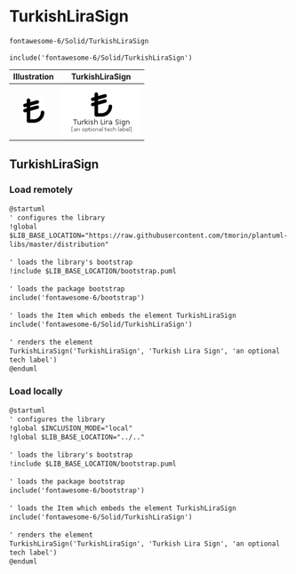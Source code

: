 # TurkishLiraSign


```text
fontawesome-6/Solid/TurkishLiraSign
```

```text
include('fontawesome-6/Solid/TurkishLiraSign')
```



| Illustration | TurkishLiraSign |
| :---: | :---: |
| ![illustration for Illustration](../../fontawesome-6/Solid/TurkishLiraSign.png) | ![illustration for TurkishLiraSign](../../fontawesome-6/Solid/TurkishLiraSign.Local.png) |




## TurkishLiraSign

### Load remotely
```plantuml
@startuml
' configures the library
!global $LIB_BASE_LOCATION="https://raw.githubusercontent.com/tmorin/plantuml-libs/master/distribution"

' loads the library's bootstrap
!include $LIB_BASE_LOCATION/bootstrap.puml

' loads the package bootstrap
include('fontawesome-6/bootstrap')

' loads the Item which embeds the element TurkishLiraSign
include('fontawesome-6/Solid/TurkishLiraSign')

' renders the element
TurkishLiraSign('TurkishLiraSign', 'Turkish Lira Sign', 'an optional tech label')
@enduml
```

### Load locally
```plantuml
@startuml
' configures the library
!global $INCLUSION_MODE="local"
!global $LIB_BASE_LOCATION="../.."

' loads the library's bootstrap
!include $LIB_BASE_LOCATION/bootstrap.puml

' loads the package bootstrap
include('fontawesome-6/bootstrap')

' loads the Item which embeds the element TurkishLiraSign
include('fontawesome-6/Solid/TurkishLiraSign')

' renders the element
TurkishLiraSign('TurkishLiraSign', 'Turkish Lira Sign', 'an optional tech label')
@enduml
```

